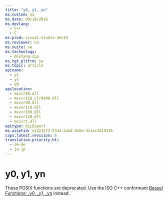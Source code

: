 ```yaml
---
title: "y0, y1, yn"
ms.custom: na
ms.date: 09/18/2016
ms.devlang: 
  - C++
  - C
ms.prod: visual-studio-dev14
ms.reviewer: na
ms.suite: na
ms.technology: 
  - devlang-cpp
ms.tgt_pltfrm: na
ms.topic: article
apiname: 
  - y1
  - yn
  - y0
apilocation: 
  - msvcr80.dll
  - msvcr110_clr0400.dll
  - msvcr90.dll
  - msvcr110.dll
  - msvcr100.dll
  - msvcr120.dll
  - msvcrt.dll
apitype: DLLExport
ms.assetid: e14215f3-53d4-4ae8-816e-4c1ec2019316
caps.latest.revision: 6
translation.priority.ht: 
  - de-de
  - ja-jp
---
```

# y0, y1, yn
These POSIX functions are deprecated. Use the ISO C++ conformant [Bessel Functions: _y0, _y1, _yn](../vs140/Bessel-Functions--_y0--_y1--_yn.md) instead.